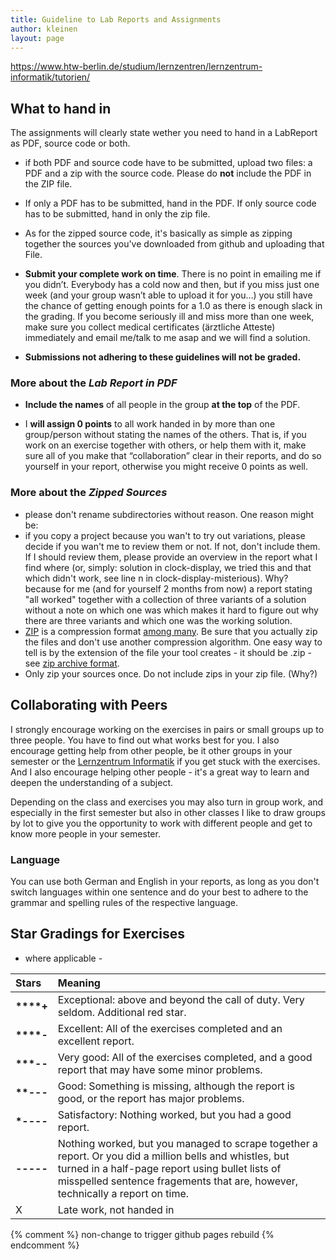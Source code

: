 ```yaml
---
title: Guideline to Lab Reports and Assignments
author: kleinen
layout: page
---
```


https://www.htw-berlin.de/studium/lernzentren/lernzentrum-informatik/tutorien/

## What to hand in
The assignments will clearly state wether you need to hand in a LabReport as PDF, source code or both.

*   if both PDF and source code have to be submitted, upload two files: a PDF and a zip with the source code. Please do **not** include the PDF in the ZIP file.
*   If only a PDF has to be submitted, hand in the PDF. If only source code has to be submitted, hand in only the zip file.
*   As for the zipped source code, it's basically as simple as zipping together the sources you've downloaded from github and uploading that File.

*   **Submit your complete work on time**. There is no point in emailing me if you didn&#8217;t. Everybody has a cold now and then, but if you miss just one week (and your group wasn&#8217;t able to upload it for you&#8230;) you still have the chance of getting enough points for a 1.0 as there is enough slack in the grading. If you become seriously ill and miss more than one week, make sure you collect medical certificates (ärztliche Atteste) immediately and email me/talk to me asap and we will find a solution.
*   **Submissions not adhering to these guidelines will not be graded.**

### More about the *Lab Report in PDF*
*   **Include the names** of all people in the group **at the top** of the PDF.

*   I **will assign 0 points** to all work handed in by more than one group/person without stating the names of the others. That is, if you work on an exercise together with others, or help them with it, make sure all of you make that &#8220;collaboration&#8221; clear in their reports, and do so yourself in your report, otherwise you might receive 0 points as well.

### More about the *Zipped Sources*
* please don't rename subdirectories without reason. One reason might be:
* if you copy a project because you wan't to try out variations, please decide if you wan't me to review them or not. If not, don't include them. If I should review them, please provide an overview in the report what I find where (or, simply: solution in clock-display, we tried this and that which didn't work, see line n in clock-display-misterious). Why? because for me (and for yourself 2 months from now) a report stating "all worked" together with a collection of three variants of a solution without a note on which one was which makes it hard to figure out why there are three variants and which one was the working solution.
* [ZIP](https://en.wikipedia.org/wiki/Zip_(file_format)) is a compression format [among many](https://en.wikipedia.org/wiki/Comparison_of_archive_formats). Be sure that you actually zip the files and don't use another compression algorithm. One easy way to tell is by the
extension of the file your tool creates - it should be .zip - see [zip archive format](https://en.wikipedia.org/wiki/Zip_(file_format)).
* Only zip your sources once. Do not include zips in your zip file. (Why?)




## Collaborating with Peers

I strongly encourage working on the exercises in pairs or small groups up to three people. You have to find out what works best for you. I also encourage getting help from other people, be it other groups in your semester or the [Lernzentrum Informatik](https://www.htw-berlin.de/studium/lernzentren/lernzentrum-informatik/) if you get stuck with the exercises. And I also encourage helping other people - it's a great way to learn and deepen the understanding of a subject.

Depending on the class and exercises you may also turn in group work, and especially in the first semester but also in other classes I like to draw groups by lot to give you the opportunity to work with different people and get to know more people in your semester.


### Language
You can use both German and English in your reports,
as long as you don't switch languages within one sentence and do your best to
adhere to the grammar and spelling rules of the respective language.

## Star Gradings for Exercises

- where applicable -

| Stars         | Meaning                                                                                                                                                                                                                                          |
|:--------------|:-------------------------------------------------------------------------------------------------------------------------------------------------------------------------------------------------------------------------------------------------|
| **\*\*\*\*+** | Exceptional: above and beyond the call of duty. Very seldom. Additional red star.                                                                                                                                                            |os |
| **\*\*\*\*-** | Excellent: All of the exercises completed and an excellent report.                                                                                                                                                                               |
| **\*\*\*--**  | Very good: All of the exercises completed, and a good report that may have some minor problems.                                                                                                                                                  |
| **\*\*---**   | Good: Something is missing, although the report is good, or the report has major problems.                                                                                                                                                       |
| **\*----**    | Satisfactory: Nothing worked, but you had a good report.                                                                                                                                                                                         |
| **-----**     | Nothing worked, but you managed to scrape together a report. Or you did a million bells and whistles, but turned in a half-page report using bullet lists of misspelled sentence fragements that are, however, technically a report on time.     |
| X             | Late work, not handed in                                                                                                                                                                                                                         |
{% comment %}
non-change to trigger github pages rebuild
{% endcomment %}
